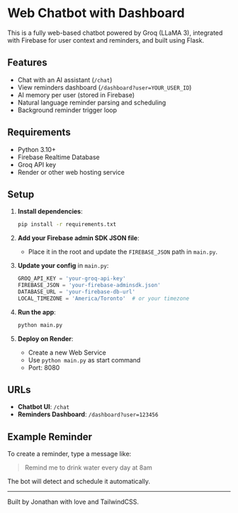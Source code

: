 # Web Chatbot with Dashboard

This is a fully web-based chatbot powered by Groq (LLaMA 3), integrated with Firebase for user context and reminders, and built using Flask.

## Features

- Chat with an AI assistant (`/chat`)
- View reminders dashboard (`/dashboard?user=YOUR_USER_ID`)
- AI memory per user (stored in Firebase)
- Natural language reminder parsing and scheduling
- Background reminder trigger loop

## Requirements

- Python 3.10+
- Firebase Realtime Database
- Groq API key
- Render or other web hosting service

## Setup

1. **Install dependencies**:
   ```bash
   pip install -r requirements.txt
   ```

2. **Add your Firebase admin SDK JSON file**:
   - Place it in the root and update the `FIREBASE_JSON` path in `main.py`.

3. **Update your config** in `main.py`:
   ```python
   GROQ_API_KEY = 'your-groq-api-key'
   FIREBASE_JSON = 'your-firebase-adminsdk.json'
   DATABASE_URL = 'your-firebase-db-url'
   LOCAL_TIMEZONE = 'America/Toronto'  # or your timezone
   ```

4. **Run the app**:
   ```bash
   python main.py
   ```

5. **Deploy on Render**:
   - Create a new Web Service
   - Use `python main.py` as start command
   - Port: 8080

## URLs

- **Chatbot UI**: `/chat`
- **Reminders Dashboard**: `/dashboard?user=123456`

## Example Reminder

To create a reminder, type a message like:
> Remind me to drink water every day at 8am

The bot will detect and schedule it automatically.

---

Built by Jonathan with love and TailwindCSS.
